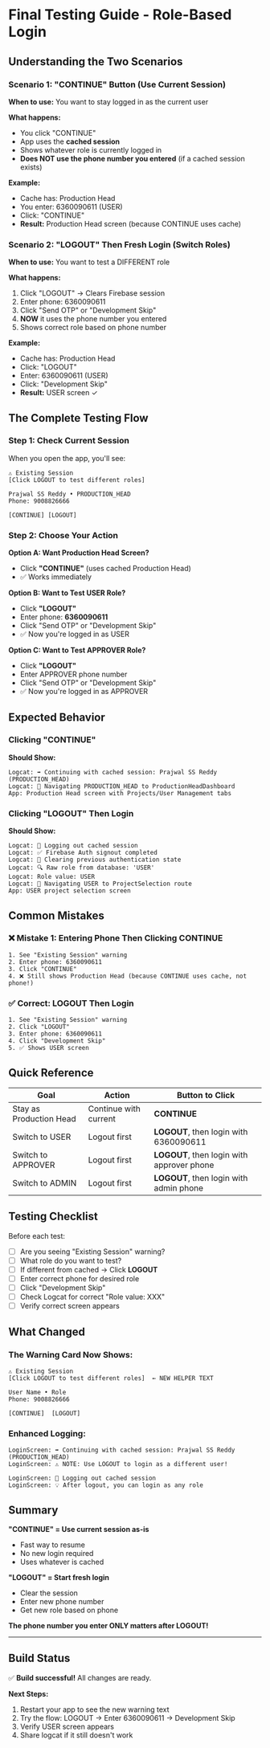# Final Testing Guide - Role-Based Login

## Understanding the Two Scenarios

### Scenario 1: "CONTINUE" Button (Use Current Session)
**When to use:** You want to stay logged in as the current user

**What happens:**
- You click "CONTINUE" 
- App uses the **cached session**
- Shows whatever role is currently logged in
- **Does NOT use the phone number you entered** (if a cached session exists)

**Example:**
- Cache has: Production Head
- You enter: 6360090611 (USER)
- Click: "CONTINUE"
- **Result:** Production Head screen (because CONTINUE uses cache)

### Scenario 2: "LOGOUT" Then Fresh Login (Switch Roles)
**When to use:** You want to test a DIFFERENT role

**What happens:**
1. Click "LOGOUT" → Clears Firebase session
2. Enter phone: 6360090611
3. Click "Send OTP" or "Development Skip"
4. **NOW** it uses the phone number you entered
5. Shows correct role based on phone number

**Example:**
- Cache has: Production Head
- Click: "LOGOUT"
- Enter: 6360090611 (USER)
- Click: "Development Skip"
- **Result:** USER screen ✓

## The Complete Testing Flow

### Step 1: Check Current Session
When you open the app, you'll see:

```
⚠️ Existing Session
[Click LOGOUT to test different roles]

Prajwal SS Reddy • PRODUCTION_HEAD
Phone: 9008826666

[CONTINUE] [LOGOUT]
```

### Step 2: Choose Your Action

**Option A: Want Production Head Screen?**
- Click **"CONTINUE"** (uses cached Production Head)
- ✅ Works immediately

**Option B: Want to Test USER Role?**
- Click **"LOGOUT"**
- Enter phone: **6360090611**
- Click "Send OTP" or "Development Skip"
- ✅ Now you're logged in as USER

**Option C: Want to Test APPROVER Role?**
- Click **"LOGOUT"**
- Enter APPROVER phone number
- Click "Send OTP" or "Development Skip"
- ✅ Now you're logged in as APPROVER

## Expected Behavior

### Clicking "CONTINUE"
**Should Show:**
```
Logcat: ➡️ Continuing with cached session: Prajwal SS Reddy (PRODUCTION_HEAD)
Logcat: 🎯 Navigating PRODUCTION_HEAD to ProductionHeadDashboard
App: Production Head screen with Projects/User Management tabs
```

### Clicking "LOGOUT" Then Login
**Should Show:**
```
Logcat: 🔄 Logging out cached session
Logcat: ✅ Firebase Auth signout completed
Logcat: 🧹 Clearing previous authentication state
Logcat: 🔍 Raw role from database: 'USER'
Logcat: Role value: USER
Logcat: 🎯 Navigating USER to ProjectSelection route
App: USER project selection screen
```

## Common Mistakes

### ❌ Mistake 1: Entering Phone Then Clicking CONTINUE
```
1. See "Existing Session" warning
2. Enter phone: 6360090611
3. Click "CONTINUE"
4. ❌ Still shows Production Head (because CONTINUE uses cache, not phone!)
```

### ✅ Correct: LOGOUT Then Login
```
1. See "Existing Session" warning
2. Click "LOGOUT"
3. Enter phone: 6360090611
4. Click "Development Skip"
5. ✅ Shows USER screen
```

## Quick Reference

| Goal | Action | Button to Click |
|------|--------|-----------------|
| Stay as Production Head | Continue with current | **CONTINUE** |
| Switch to USER | Logout first | **LOGOUT**, then login with 6360090611 |
| Switch to APPROVER | Logout first | **LOGOUT**, then login with approver phone |
| Switch to ADMIN | Logout first | **LOGOUT**, then login with admin phone |

## Testing Checklist

Before each test:
- [ ] Are you seeing "Existing Session" warning?
- [ ] What role do you want to test?
- [ ] If different from cached → Click **LOGOUT**
- [ ] Enter correct phone for desired role
- [ ] Click "Development Skip"
- [ ] Check Logcat for correct "Role value: XXX"
- [ ] Verify correct screen appears

## What Changed

### The Warning Card Now Shows:
```
⚠️ Existing Session
[Click LOGOUT to test different roles]  ← NEW HELPER TEXT

User Name • Role
Phone: 9008826666

[CONTINUE]  [LOGOUT]
```

### Enhanced Logging:
```
LoginScreen: ➡️ Continuing with cached session: Prajwal SS Reddy (PRODUCTION_HEAD)
LoginScreen: ⚠️ NOTE: Use LOGOUT to login as a different user!

LoginScreen: 🔄 Logging out cached session
LoginScreen: 💡 After logout, you can login as any role
```

## Summary

**"CONTINUE" = Use current session as-is**
- Fast way to resume
- No new login required
- Uses whatever is cached

**"LOGOUT" = Start fresh login**
- Clear the session
- Enter new phone number
- Get new role based on phone

**The phone number you enter ONLY matters after LOGOUT!**

---

## Build Status
✅ **Build successful!** All changes are ready.

**Next Steps:**
1. Restart your app to see the new warning text
2. Try the flow: LOGOUT → Enter 6360090611 → Development Skip
3. Verify USER screen appears
4. Share logcat if it still doesn't work


